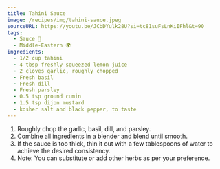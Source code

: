 ```yaml
---
title: Tahini Sauce
image: /recipes/img/tahini-sauce.jpeg
sourceURL: https://youtu.be/JCbDYulk28U?si=tc81suFsLnKiIFhl&t=90
tags:
  - Sauce 🍶
  - Middle-Eastern 🌍
ingredients:
  - 1/2 cup tahini
  - 4 tbsp freshly squeezed lemon juice
  - 2 cloves garlic, roughly chopped
  - Fresh basil
  - Fresh dill
  - Fresh parsley
  - 0.5 tsp ground cumin
  - 1.5 tsp dijon mustard
  - kosher salt and black pepper, to taste
---
```


1. Roughly chop the garlic, basil, dill, and parsley.
2. Combine all ingredients in a blender and blend until smooth.
3. If the sauce is too thick, thin it out with a few tablespoons of water to achieve the desired consistency.
4. Note: You can substitute or add other herbs as per your preference.
